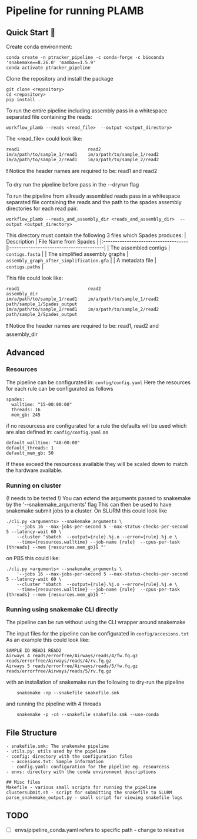 # Pipeline for running PLAMB 
<information about the tool>

## Quick Start :rocket:
Create conda environment:
```
conda create -n ptracker_pipeline -c conda-forge -c bioconda 'snakemake==8.26.0' 'mamba==1.5.9'
conda activate ptracker_pipeline
```
Clone the repository and install the package
```
git clone <repository>
cd <repository>
pip install .
```
 To run the entire pipeline including assembly pass in a whitespace separated file containing the reads:
```
workflow_plamb --reads <read_file>  --output <output_directory>
```
The <read_file> could look like:


``` 
read1                          read2
im/a/path/to/sample_1/read1    im/a/path/to/sample_1/read2
im/a/path/to/sample_2/read1    im/a/path/to/sample_2/read2
```
:heavy_exclamation_mark: Notice the header names are required to be: read1 and read2  

To dry run the pipeline before pass in the --dryrun flag

To run the pipeline from allready assembled reads pass in a whitespace separated file containing the reads and the path to the spades assembly directories for each read pair.
```
workflow_plamb --reads_and_assembly_dir <reads_and_assembly_dir>  --output <output_directory>
```
This directory must contain the following 3 files which Spades produces: 
| Description                         | File Name from Spades                               |
|:------------------------------------|:----------------------------------------|
| The assembled contigs               | `contigs.fasta`                         |
| The simplified assembly graphs      | `assembly_graph_after_simplification.gfa` |
| A metadata file                     | `contigs.paths`                         |

This file could look like:

``` 
read1                          read2                         assembly_dir                                           
im/a/path/to/sample_1/read1    im/a/path/to/sample_1/read2   path/sample_1/Spades_output  
im/a/path/to/sample_2/read1    im/a/path/to/sample_2/read2   path/sample_2/Spades_output          
```
 :heavy_exclamation_mark: Notice the header names are required to be: read1, read2 and assembly_dir  
 
## Advanced
### Resources 

The pipeline can be configurated in: ``` config/config.yaml ```
Here the resources for each rule can be configurated as follows
```
spades:
  walltime: "15-00:00:00"
  threads: 16
  mem_gb: 245
```
if no resourcess are configurated for a rule the defaults will be used which are also defined in: ``` config/config.yaml ```  as
```
default_walltime: "48:00:00"
default_threads: 1
default_mem_gb: 50
```
If these exceed the resourcess available they will be scaled down to match the hardware available. 

### Running on cluster 
(! needs to be tested !)
You can extend the arguments passed to snakemake by the '--snakemake_arguments' flag
This can then be used to have snakemake submit jobs to a cluster.
On SLURM this could look like

```
./cli.py <arguments> --snakemake_arguments \
    '--jobs 16 --max-jobs-per-second 5 --max-status-checks-per-second 5 --latency-wait 60 \
    --cluster "sbatch  --output={rule}.%j.o --error={rule}.%j.e \
    --time={resources.walltime} --job-name {rule}  --cpus-per-task {threads} --mem {resources.mem_gb}G "'
```
on PBS this could like:
```
./cli.py <arguments> --snakemake_arguments \
    '--jobs 16 --max-jobs-per-second 5 --max-status-checks-per-second 5 --latency-wait 60 \
    --cluster "sbatch  --output={rule}.%j.o --error={rule}.%j.e \
    --time={resources.walltime} --job-name {rule}  --cpus-per-task {threads} --mem {resources.mem_gb}G "'
```


### Running using snakemake CLI directly
The pipeline can be run without using the CLI wrapper around snakemake

The input files for the pipeline can be configurated in ``` config/accesions.txt ``` 
As an example this could look like:
```
SAMPLE ID READ1 READ2
Airways 4 reads/errorfree/Airways/reads/4/fw.fq.gz reads/errorfree/Airways/reads/4/rv.fq.gz
Airways 5 reads/errorfree/Airways/reads/5/fw.fq.gz reads/errorfree/Airways/reads/5/rv.fq.gz
```

with an installation of snakemake run the following to dry-run the pipeline
```
	snakemake -np --snakefile snakefile.smk
```
and running the pipeline with 4 threads
```
	snakemake -p -c4 --snakefile snakefile.smk --use-conda
```


## File Structure
```
- snakefile.smk: The snakemake pipeline
- utils.py: utils used by the pipeline
- config: directory with the configuration files
  - accesions.txt: Sample information
  - config.yaml: configuration for the pipeline eg. resourcess
- envs: directory with the conda environment descriptions

## Misc files
Makefile - various small scripts for running the pipeline
clustersubmit.sh - script for submitting the snakefile to SLURM
parse_snakemake_output.py - small script for viewing snakefile logs
```
## TODO
- [ ] envs/pipeline_conda.yaml refers to specific path - change to releative
